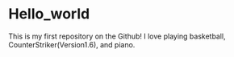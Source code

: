 # Hello_world
This is my first repository on the Github!
I love playing basketball, CounterStriker(Version1.6), and piano.
